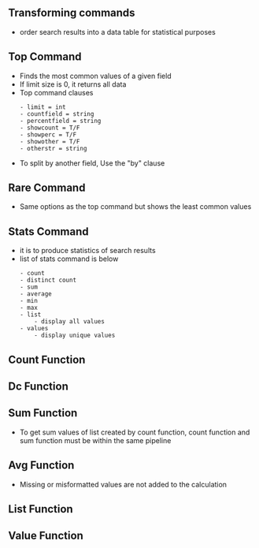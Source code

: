 ## Transforming commands
- order search results into a data table for statistical purposes
## Top Command
- Finds the most common values of a given field
- If limit size is 0, it returns all data
- Top command clauses
    ```
    - limit = int
    - countfield = string
    - percentfield = string
    - showcount = T/F
    - showperc = T/F
    - showother = T/F
    - otherstr = string
    ``` 
- To split by another field, Use the "by" clause
## Rare Command
- Same options as the top command but shows the least common values
## Stats Command
- it is to produce statistics of search results
- list of stats command is below
    ```
    - count
    - distinct count
    - sum
    - average
    - min
    - max
    - list
        - display all values
    - values
        - display unique values
    ```
## Count Function
## Dc Function
## Sum Function
- To get sum values of list created by count function, count function and sum function must be within the same pipeline
## Avg Function
- Missing or misformatted values are not added to the calculation
## List Function
## Value Function